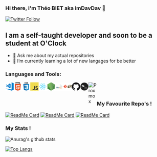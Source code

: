 ### Hi there, i'm Théo BIET aka imDavDav 👋
[![Twitter Follow](https://img.shields.io/twitter/follow/biet_theo?color=1DA1F2&logo=twitter&style=for-the-badge)](https://twitter.com/biet_theo)

## I am a self-taught developer and soon to be a student at O'Clock
  - 💬 Ask me about my actual repositories
  - 🌱 I’m currently learning a lot of new langages for be better

### Languages and Tools:

<img align="left" alt="Visual Studio Code" width="26px" src="https://raw.githubusercontent.com/github/explore/80688e429a7d4ef2fca1e82350fe8e3517d3494d/topics/visual-studio-code/visual-studio-code.png" />
<img align="left" alt="HTML5" width="26px" src="https://raw.githubusercontent.com/github/explore/80688e429a7d4ef2fca1e82350fe8e3517d3494d/topics/html/html.png" />
<img align="left" alt="CSS3" width="26px" src="https://raw.githubusercontent.com/github/explore/80688e429a7d4ef2fca1e82350fe8e3517d3494d/topics/css/css.png" />
<img align="left" alt="JavaScript" width="26px" src="https://raw.githubusercontent.com/github/explore/80688e429a7d4ef2fca1e82350fe8e3517d3494d/topics/javascript/javascript.png" />
<img align="left" alt="React" width="26px" src="https://raw.githubusercontent.com/github/explore/80688e429a7d4ef2fca1e82350fe8e3517d3494d/topics/react/react.png" />
<img align="left" alt="Node.js" width="26px" src="https://raw.githubusercontent.com/github/explore/80688e429a7d4ef2fca1e82350fe8e3517d3494d/topics/nodejs/nodejs.png" />
<img align="left" alt="MySQL" width="26px" src="https://raw.githubusercontent.com/github/explore/80688e429a7d4ef2fca1e82350fe8e3517d3494d/topics/mysql/mysql.png" />
<img align="left" alt="Git" width="26px" src="https://raw.githubusercontent.com/github/explore/80688e429a7d4ef2fca1e82350fe8e3517d3494d/topics/git/git.png" />
<img align="left" alt="GitHub" width="26px" src="https://raw.githubusercontent.com/github/explore/78df643247d429f6cc873026c0622819ad797942/topics/github/github.png" />
<img align="left" alt="Terminal" width="26px" src="https://raw.githubusercontent.com/github/explore/80688e429a7d4ef2fca1e82350fe8e3517d3494d/topics/terminal/terminal.png" />
<img align="left" alt="Proxmox" width="26px" src="https://i0.wp.com/homputersecurity.com/wp-content/uploads/2020/06/proxmox-2.png?ssl=1" />

<br />
<br />

### My Favourite Repo's !

[![ReadMe Card](https://github-readme-stats.vercel.app/api/pin/?username=TheoBIET&repo=TB-InfectedZone&theme=dark)](https://github.com/anuraghazra/github-readme-stats)
[![ReadMe Card](https://github-readme-stats.vercel.app/api/pin/?username=TheoBIET&repo=Discord-Anonymous-Chat&theme=dark)](https://github.com/anuraghazra/github-readme-stats)
[![ReadMe Card](https://github-readme-stats.vercel.app/api/pin/?username=TheoBIET&repo=SnakeVanillaJS&theme=dark)](https://github.com/anuraghazra/github-readme-stats)


### My Stats !

![Anurag's github stats](https://github-readme-stats.vercel.app/api?username=TheoBIET&theme=dark&show_icons=true)
<br />

[![Top Langs](https://github-readme-stats.vercel.app/api/top-langs/?username=TheoBIET&hide=html&theme=dark)](https://github.com/anuraghazra/github-readme-stats)

